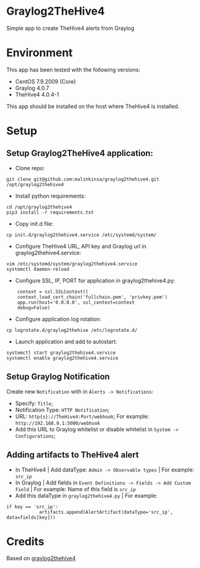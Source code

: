 # Graylog2TheHive4

Simple app to create TheHive4 alerts from Graylog

# Environment

This app has been tested with the following versions:
- CentOS 7.9.2009 (Core)
- Graylog 4.0.7
- TheHive4 4.0.4-1

This app should be installed on the host where TheHive4 is installed.
# Setup
## Setup Graylog2TheHive4 application:

- Clone repo:

```
git clone git@github.com:malinkinsa/graylog2thehive4.git /opt/graylog2thehive4
```

- Install python requirements:

```
cd /opt/graylog2thehive4
pip3 install -r requirements.txt
```

- Copy init.d file:

```
cp init.d/graylog2thehive4.service /etc/systemd/system/
```

- Configure TheHive4 URL, API key and Graylog url in graylog2thehive4.service:

```
vim /etc/systemd/system/graylog2thehive4.service
systemctl daemon-reload
```

- Configure SSL, IP, PORT for application in graylog2thehive4.py:

```
    context = ssl.SSLContext()
    context.load_cert_chain('fullchain.pem', 'privkey.pem')
    app.run(host='0.0.0.0', ssl_context=context
    debug=False)
```

- Configure application log rotation:

```
cp logrotate.d/graylog2thehive /etc/logrotate.d/
```

- Launch application and add to autostart:

```
systemctl start graylog2thehive4.service
systemctl enable graylog2thehive4.service
```

## Setup Graylog Notification

Create new `Notification` with  in `Alerts -> Notifications`:

- Specify: `Title`;
- Notification Type: `HTTP Notification`;
- URL: `http{s}://TheHive4:Port/webhook`; For example: `http://192.168.0.1:5000/webhook`
- Add this URL to Graylog whitelist or disable whitelist in `System -> Configurations`;

## Adding artifacts to TheHive4 alert

- In TheHive4 | Add dataType: `Admin -> Observable types` | For example: *`src_ip`*
- In Graylog | Add fields in `Event Definitions -> Fields -> Add Custom Field` | For example: Name of this field is *`src_ip`*
- Add this dataType in `graylog2thehive4.py` | For example:

```
if key == 'src_ip':
            artifacts.append(AlertArtifact(dataType='src_ip', data=fields[key]))
```

# Credits

Based on [graylog2thehive4](https://github.com/H2Cyber/Graylog2TheHive4) 